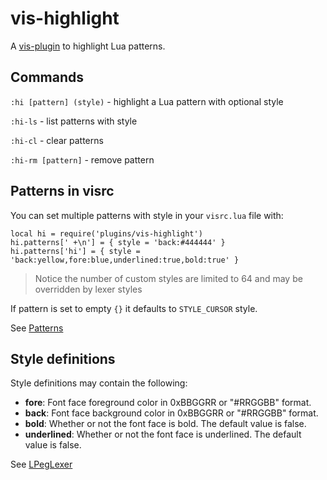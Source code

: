 # vis-highlight

A [vis-plugin](https://github.com/martanne/vis/wiki/Plugins/) to highlight Lua patterns.

## Commands

`:hi [pattern] (style)` - highlight a Lua pattern with optional style

`:hi-ls` - list patterns with style

`:hi-cl` - clear patterns

`:hi-rm [pattern]` - remove pattern

## Patterns in visrc

You can set multiple patterns with style in your `visrc.lua` file with:

```
local hi = require('plugins/vis-highlight')
hi.patterns[' +\n'] = { style = 'back:#444444' }
hi.patterns['hi'] = { style = 'back:yellow,fore:blue,underlined:true,bold:true' }
```

> Notice the number of custom styles are limited to 64 and may be overridden by lexer styles

If pattern is set to empty `{}` it defaults to `STYLE_CURSOR` style.

See [Patterns](https://www.lua.org/pil/20.2.html)

## Style definitions

Style definitions may contain the following:

- **fore**: Font face foreground color in 0xBBGGRR or "#RRGGBB" format.
- **back**: Font face background color in 0xBBGGRR or "#RRGGBB" format.
- **bold**: Whether or not the font face is bold. The default value is false.
- **underlined**: Whether or not the font face is underlined. The default value is false.

See [LPegLexer](https://scintilla.sourceforge.io/LPegLexer.html)
